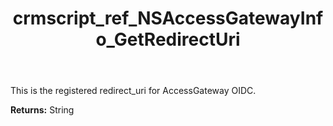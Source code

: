 ﻿---
title: crmscript_ref_NSAccessGatewayInfo_GetRedirectUri
description: String NSAccessGatewayInfo.GetRedirectUri()
intellisense: NSAccessGatewayInfo.GetRedirectUri
keywords: NSAccessGatewayInfo, GetRedirectUri
so.topic: reference
---

This is the registered redirect_uri for AccessGateway OIDC.

**Returns:** String


